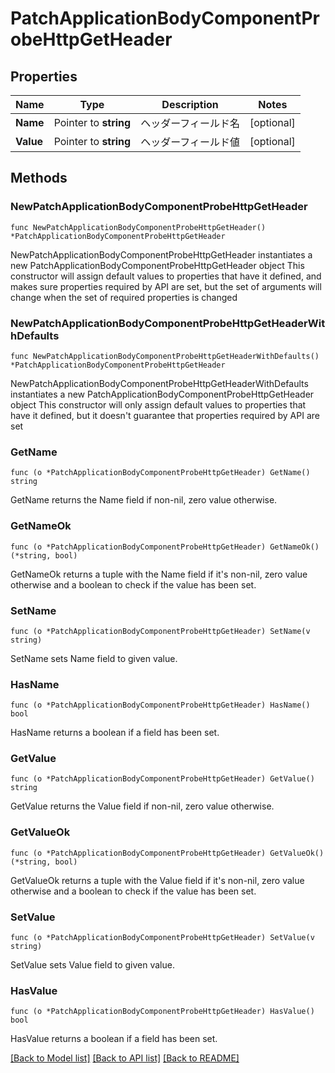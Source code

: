 # PatchApplicationBodyComponentProbeHttpGetHeader

## Properties

Name | Type | Description | Notes
------------ | ------------- | ------------- | -------------
**Name** | Pointer to **string** | ヘッダーフィールド名 | [optional] 
**Value** | Pointer to **string** | ヘッダーフィールド値 | [optional] 

## Methods

### NewPatchApplicationBodyComponentProbeHttpGetHeader

`func NewPatchApplicationBodyComponentProbeHttpGetHeader() *PatchApplicationBodyComponentProbeHttpGetHeader`

NewPatchApplicationBodyComponentProbeHttpGetHeader instantiates a new PatchApplicationBodyComponentProbeHttpGetHeader object
This constructor will assign default values to properties that have it defined,
and makes sure properties required by API are set, but the set of arguments
will change when the set of required properties is changed

### NewPatchApplicationBodyComponentProbeHttpGetHeaderWithDefaults

`func NewPatchApplicationBodyComponentProbeHttpGetHeaderWithDefaults() *PatchApplicationBodyComponentProbeHttpGetHeader`

NewPatchApplicationBodyComponentProbeHttpGetHeaderWithDefaults instantiates a new PatchApplicationBodyComponentProbeHttpGetHeader object
This constructor will only assign default values to properties that have it defined,
but it doesn't guarantee that properties required by API are set

### GetName

`func (o *PatchApplicationBodyComponentProbeHttpGetHeader) GetName() string`

GetName returns the Name field if non-nil, zero value otherwise.

### GetNameOk

`func (o *PatchApplicationBodyComponentProbeHttpGetHeader) GetNameOk() (*string, bool)`

GetNameOk returns a tuple with the Name field if it's non-nil, zero value otherwise
and a boolean to check if the value has been set.

### SetName

`func (o *PatchApplicationBodyComponentProbeHttpGetHeader) SetName(v string)`

SetName sets Name field to given value.

### HasName

`func (o *PatchApplicationBodyComponentProbeHttpGetHeader) HasName() bool`

HasName returns a boolean if a field has been set.

### GetValue

`func (o *PatchApplicationBodyComponentProbeHttpGetHeader) GetValue() string`

GetValue returns the Value field if non-nil, zero value otherwise.

### GetValueOk

`func (o *PatchApplicationBodyComponentProbeHttpGetHeader) GetValueOk() (*string, bool)`

GetValueOk returns a tuple with the Value field if it's non-nil, zero value otherwise
and a boolean to check if the value has been set.

### SetValue

`func (o *PatchApplicationBodyComponentProbeHttpGetHeader) SetValue(v string)`

SetValue sets Value field to given value.

### HasValue

`func (o *PatchApplicationBodyComponentProbeHttpGetHeader) HasValue() bool`

HasValue returns a boolean if a field has been set.


[[Back to Model list]](../README.md#documentation-for-models) [[Back to API list]](../README.md#documentation-for-api-endpoints) [[Back to README]](../README.md)


